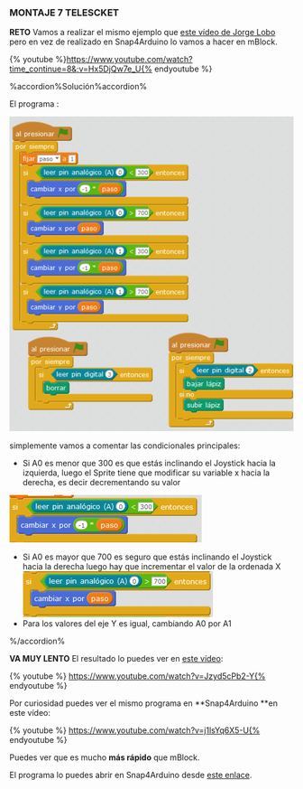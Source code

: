### MONTAJE 7 TELESCKET

**RETO**
Vamos a realizar el mismo ejemplo que [este vídeo de Jorge Lobo](https://www.youtube.com/watch?time_continue%3D8%26v%3DHx5DjQw7e_U) pero en vez de realizado en Snap4Arduino lo vamos a hacer en mBlock.

{% youtube %}https://www.youtube.com/watch?time_continue=8&;v=Hx5DjQw7e_U{% endyoutube %}

%accordion%Solución%accordion%

El programa :

![](/images/image83.png)

simplemente vamos a comentar las condicionales principales:

*   Si A0 es menor que 300 es que estás inclinando el Joystick hacia la izquierda, luego el Sprite tiene que modificar su variable x hacia la derecha, es decir decrementando su valor

![](/images/image86.png)

*   Si A0 es mayor que 700 es seguro que estás inclinando el Joystick hacia la derecha luego hay que incrementar el valor de la ordenada X![](/images/image66.png)
*   Para los valores del eje Y es igual, cambiando A0 por A1

%/accordion%

**VA MUY LENTO**
El resultado lo puedes ver en [este vídeo](https://www.youtube.com/watch?v%3DJzyd5cPb2-Y):

{% youtube %} https://www.youtube.com/watch?v=Jzyd5cPb2-Y{% endyoutube %} 


Por curiosidad puedes ver el mismo programa en **Snap4Arduino **en este vídeo:

{% youtube %} https://www.youtube.com/watch?v=j1lsYq6X5-U{% endyoutube %} 

Puedes ver que es mucho **más rápido** que mBlock.

El programa lo puedes abrir en Snap4Arduino desde [este enlace](http://snap4arduino.org/run%23present:Username%3Djavierquintana%26ProjectName%3Dtelesketch-bueno).




